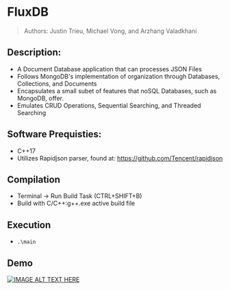 # FluxDB
> Authors: Justin Trieu, Michael Vong, and Arzhang Valadkhani

## Description: 
- A Document Database application that can processes JSON Files
- Follows MongoDB's implementation of organization through Databases, Collections, and Documents
- Encapsulates a small subet of features that noSQL Databases, such as MongoDB, offer. 
- Emulates CRUD Operations, Sequential Searching, and Threaded Searching

## Software Prequisties:

- C++17
- Utilizes Rapidjson parser, found at: https://github.com/Tencent/rapidjson

## Compilation

- Terminal -> Run Build Task (CTRL+SHIFT+B)
- Build with C/C++:g++.exe active build file

## Execution

- ``.\main``

## Demo
[![IMAGE ALT TEXT HERE](https://img.youtube.com/vi/rXmA7K-qKHE/0.jpg)](https://www.youtube.com/watch?v=rXmA7K-qKHE)
